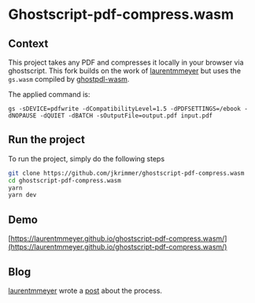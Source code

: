 # Ghostscript-pdf-compress.wasm

## Context

This project takes any PDF and compresses it locally in your browser via ghostscript. This fork builds on the work of [laurentmmeyer](https://github.com/laurentmmeyer) but uses the `gs.wasm` compiled by [ghostpdl-wasm](https://github.com/jkrimmer/ghostpdl-wasm).

The applied command is:

```
gs -sDEVICE=pdfwrite -dCompatibilityLevel=1.5 -dPDFSETTINGS=/ebook -dNOPAUSE -dQUIET -dBATCH -sOutputFile=output.pdf input.pdf
```

## Run the project

To run the project, simply do the following steps

```bash
git clone https://github.com/jkrimmer/ghostscript-pdf-compress.wasm
cd ghostscript-pdf-compress.wasm
yarn
yarn dev
```

## Demo

[https://laurentmmeyer.github.io/ghostscript-pdf-compress.wasm/](https://laurentmmeyer.github.io/ghostscript-pdf-compress.wasm/)

## Blog

[laurentmmeyer](https://github.com/laurentmmeyer) wrote a [post](https://meyer-laurent.com/playing-around-webassembly-and-ghostscript) about the process.
